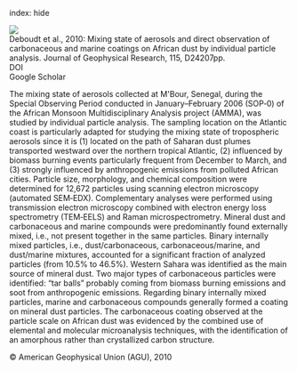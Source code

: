 index: hide

<div class="Citation">
    <div class="Citation-thumb CitationThumb-linked"  data-href="https://doi.org/10.1029/2010jd013921">
      <img src="https://static.claimspace.cloud/climate-study-static/refs/thumbs/7/Deboudt_et_al_2010-thumb.png" />
    </div>

  <div class="Citation-body">
    <div class="Citation-text">Deboudt et al., 2010: Mixing state of aerosols and direct observation of carbonaceous and marine coatings on African dust by individual particle analysis. <span class="Article-journal">Journal of Geophysical Research, </span><span class="Article-volume">115, </span>D24207pp.</div>
    <div class="Citation-links">
      <div class="CitationLink" data-href="https://doi.org/10.1029/2010jd013921">
        <div class="CitationLink-icon CitationLink-Doi"></div>
        <div class="CitationLink-text">DOI</div>
      </div>
      <div class="CitationLink" data-href="https://scholar.google.com/scholar?q=10.1029/2010jd013921">
        <div class="CitationLink-icon CitationLink-Scholar"></div>
        <div class="CitationLink-text">Google Scholar</div>
      </div>
    </div>
  </div>
</div>

The mixing state of aerosols collected at M'Bour, Senegal, during the Special Observing Period conducted in January–February 2006 (SOP‐0) of the African Monsoon Multidisciplinary Analysis project (AMMA), was studied by individual particle analysis. The sampling location on the Atlantic coast is particularly adapted for studying the mixing state of tropospheric aerosols since it is (1) located on the path of Saharan dust plumes transported westward over the northern tropical Atlantic, (2) influenced by biomass burning events particularly frequent from December to March, and (3) strongly influenced by anthropogenic emissions from polluted African cities. Particle size, morphology, and chemical composition were determined for 12,672 particles using scanning electron microscopy (automated SEM‐EDX). Complementary analyses were performed using transmission electron microscopy combined with electron energy loss spectrometry (TEM‐EELS) and Raman microspectrometry. Mineral dust and carbonaceous and marine compounds were predominantly found externally mixed, i.e., not present together in the same particles. Binary internally mixed particles, i.e., dust/carbonaceous, carbonaceous/marine, and dust/marine mixtures, accounted for a significant fraction of analyzed particles (from 10.5% to 46.5%). Western Sahara was identified as the main source of mineral dust. Two major types of carbonaceous particles were identified: “tar balls” probably coming from biomass burning emissions and soot from anthropogenic emissions. Regarding binary internally mixed particles, marine and carbonaceous compounds generally formed a coating on mineral dust particles. The carbonaceous coating observed at the particle scale on African dust was evidenced by the combined use of elemental and molecular microanalysis techniques, with the identification of an amorphous rather than crystallized carbon structure.

<div class="Citation-copy">
&copy; American Geophysical Union (AGU), 2010
</div>
